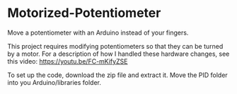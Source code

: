 # Motorized-Potentiometer
Move a potentiometer with an Arduino instead of your fingers. 

This project requires modifying potentiometers so that they can be turned by a motor. For a description of how I handled these hardware changes, see this video: https://youtu.be/FC-mKifyZSE

To set up the code, download the zip file and extract it. Move the PID folder into you Arduino/libraries folder.
